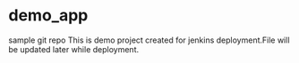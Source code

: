 # demo_app
sample git repo
This is demo project created for jenkins deployment.File will be updated later while deployment.
